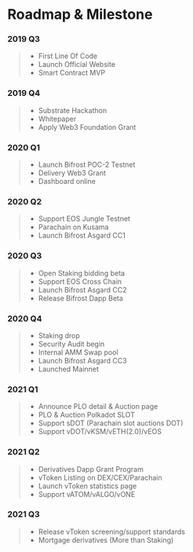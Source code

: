 # Roadmap & Milestone

### 2019 Q3

> * First Line Of Code
> * Launch Official Website
> * Smart Contract MVP

### 2019 Q4

> * Substrate Hackathon
> * Whitepaper
> * Apply Web3 Foundation Grant

### 2020 Q1

> * Launch Bifrost POC-2 Testnet
> * Delivery Web3 Grant
> * Dashboard online

### 2020 Q2

> * Support EOS Jungle Testnet
> * Parachain on Kusama
> * Launch Bifrost Asgard CC1

### 2020 Q3

> * Open Staking bidding beta
> * Support EOS Cross Chain
> * Launch Bifrost Asgard CC2
> * Release Bifrost Dapp Beta

### 2020 Q4

> * Staking drop
> * Security Audit begin
> * Internal AMM Swap pool
> * Launch Bifrost Asgard CC3
> * Launched Mainnet

### 2021 Q1

> * Announce PLO detail & Auction page
> * PLO & Auction Polkadot SLOT
> * Support sDOT \(Parachain slot auctions DOT\)
> * Support vDOT/vKSM/vETH\(2.0\)/vEOS

### 2021 Q2

> * Derivatives Dapp Grant Program
> * vToken Listing on DEX/CEX/Parachain
> * Launch vToken statistics page
> * Support vATOM/vALGO/vONE

### 2021 Q3

> * Release vToken screening/support standards
> * Mortgage derivatives \(More than Staking\)

